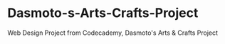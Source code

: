 # Dasmoto-s-Arts-Crafts-Project
Web Design Project from Codecademy, Dasmoto's Arts &amp; Crafts Project
